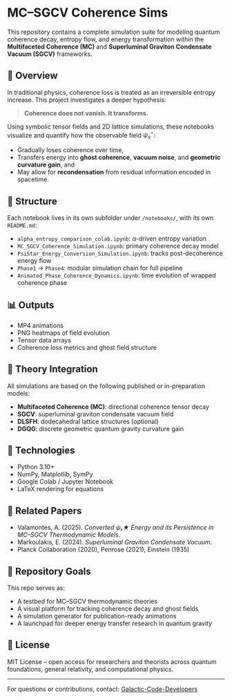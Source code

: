 # MC–SGCV Coherence Sims

This repository contains a complete simulation suite for modeling quantum coherence decay, entropy flow, and energy transformation within the **Multifaceted Coherence (MC)** and **Superluminal Graviton Condensate Vacuum (SGCV)** frameworks.

## 🔬 Overview

In traditional physics, coherence loss is treated as an irreversible entropy increase. This project investigates a deeper hypothesis:

> **Coherence does not vanish. It transforms.**

Using symbolic tensor fields and 2D lattice simulations, these notebooks visualize and quantify how the observable field $\psi_s^\star$:
- Gradually loses coherence over time,
- Transfers energy into **ghost coherence**, **vacuum noise**, and **geometric curvature gain**, and
- May allow for **recondensation** from residual information encoded in spacetime.

## 📁 Structure

Each notebook lives in its own subfolder under `/notebooks/`, with its own `README.md`:

- `alpha_entropy_comparison_colab.ipynb`: α-driven entropy variation
- `MC_SGCV_Coherence_Simulation.ipynb`: primary coherence decay model
- `PsiStar_Energy_Conversion_Simulation.ipynb`: tracks post-decoherence energy flow
- `Phase1` → `Phase4`: modular simulation chain for full pipeline
- `Animated_Phase_Coherence_Dynamics.ipynb`: time evolution of wrapped coherence phase

## 📊 Outputs

- MP4 animations
- PNG heatmaps of field evolution
- Tensor data arrays
- Coherence loss metrics and ghost field structure

## 🧠 Theory Integration

All simulations are based on the following published or in-preparation models:
- **Multifaceted Coherence (MC)**: directional coherence tensor decay
- **SGCV**: superluminal graviton condensate vacuum field
- **DLSFH**: dodecahedral lattice structures (optional)
- **DGQG**: discrete geometric quantum gravity curvature gain

## 🧪 Technologies

- Python 3.10+
- NumPy, Matplotlib, SymPy
- Google Colab / Jupyter Notebook
- LaTeX rendering for equations

## 📖 Related Papers

- Valamontes, A. (2025). *Converted ψₛ★ Energy and its Persistence in MC–SGCV Thermodynamic Models*.
- Markoulakis, E. (2024). *Superluminal Graviton Condensate Vacuum*.
- Planck Collaboration (2020), Penrose (2021), Einstein (1935)

## 🔗 Repository Goals

This repo serves as:
- A testbed for MC–SGCV thermodynamic theories
- A visual platform for tracking coherence decay and ghost fields
- A simulation generator for publication-ready animations
- A launchpad for deeper energy transfer research in quantum gravity

## 📂 License

MIT License – open access for researchers and theorists across quantum foundations, general relativity, and computational physics.

---

For questions or contributions, contact: [Galactic-Code-Developers](mailto:galactic@coherence.dev)
